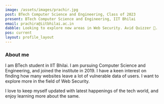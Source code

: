 ```yaml
---
image: /assets/images/prachir.jpg
post: BTech Computer Science and Engineering, Class of 2023
present: BTech Computer Science and Engineering, IIT Bhilai
email: prachira@iitbhilai.ac.in
dabble: Looking to explore new areas in Web Security. Avid Quizzer 🙂.
pos: current
layout: profile_layout
---
```


<!-- # Prachir -->

<!--<img  align="right"  width="220"  height="300"  src="" >
-->

### About me

I am BTech student in IIT Bhilai. I am pursuing Computer Science and Engineering, and joined the institute in 2019. I have a keen interest on finding how many websites leave a lot of vulnerable data of users. I want to explore more in the field of Web Security.

I love to keep myself updated with latest happenings of the tech world, and enjoy learning more about the same.
